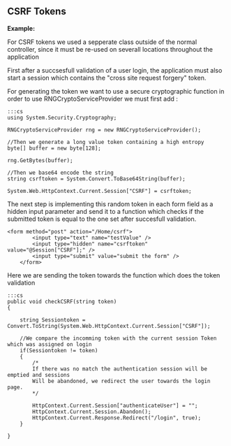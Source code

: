 CSRF Tokens
-------

**Example:**

For CSRF tokens we used a sepperate class outside of the normal controller, since
it must be re-used on severall locations throughout the application
    
First after a succsesfull validation of a user login, the application must also start a session
which contains the "cross site request forgery" token.
	
For generating the token we want to use a secure cryptographic function
in order to use RNGCryptoServiceProvider we must first add :
	
	:::cs
	using System.Security.Cryptography;
	
	RNGCryptoServiceProvider rng = new RNGCryptoServiceProvider();

	//Then we generate a long value token containing a high entropy
	byte[] buffer = new byte[128];

	rng.GetBytes(buffer);

	//Then we base64 encode the string
	string csrftoken = System.Convert.ToBase64String(buffer);

	System.Web.HttpContext.Current.Session["CSRF"] = csrftoken; 


The next step is implementing this random token in each form field as a hidden input parameter
and send it to a function which checks if the submitted token is equal to the one set after succesfull validation.
	
	<form method="post" action="/Home/csrf">
    		<input type="text" name="testValue" />
    		<input type="hidden" name="csrftoken" value="@Session["CSRF"];" />
    		<input type="submit" value="submit the form" />
    	</form>
	
Here we are sending the token towards the function which does the token validation    

	:::cs
	public void checkCSRF(string token)
	{
	
		string Sessiontoken = Convert.ToString(System.Web.HttpContext.Current.Session["CSRF"]);
	
		//We compare the incomming token with the current session Token which was assigned on login
		if(Sessiontoken != token)
		{	
			/*
			If there was no match the authentication session will be emptied and sessions
			Will be abandoned, we redirect the user towards the login page.
			*/
		
			HttpContext.Current.Session["authenticateUser"] = "";
			HttpContext.Current.Session.Abandon();
			HttpContext.Current.Response.Redirect("/login", true);            
		}           
	
	}     
